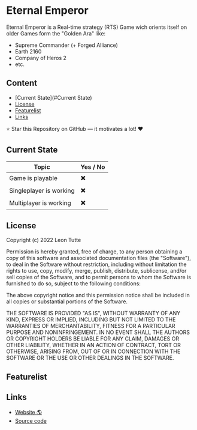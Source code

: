 # Eternal Emperor



Eternal Emperor is a Real-time strategy (RTS) Game wich orients itself on older Games form the "Golden Ara" like:

- Supreme Commander (+ Forged Alliance)
- Earth 2160
- Company of Heros 2
- etc.



## Content

- [Current State](#Current State)
- [License](#License)
- [Featurelist](#Features)
- [Links](#Links)

:star: Star this Repository on GitHub — it motivates a lot! :heart:

## Current State

| Topic                   | Yes / No                 |
| ----------------------- | ------------------------ |
| Game is playable        | :heavy_multiplication_x: |
| Singleplayer is working | :heavy_multiplication_x: |
| Multiplayer is working  | :heavy_multiplication_x: |



## License

Copyright (c) 2022 Leon Tutte

Permission is hereby granted, free of charge, to any person obtaining a copy
of this software and associated documentation files (the "Software"), to deal
in the Software without restriction, including without limitation the rights
to use, copy, modify, merge, publish, distribute, sublicense, and/or sell
copies of the Software, and to permit persons to whom the Software is
furnished to do so, subject to the following conditions:

The above copyright notice and this permission notice shall be included in all
copies or substantial portions of the Software.

THE SOFTWARE IS PROVIDED "AS IS", WITHOUT WARRANTY OF ANY KIND, EXPRESS OR
IMPLIED, INCLUDING BUT NOT LIMITED TO THE WARRANTIES OF MERCHANTABILITY,
FITNESS FOR A PARTICULAR PURPOSE AND NONINFRINGEMENT. IN NO EVENT SHALL THE
AUTHORS OR COPYRIGHT HOLDERS BE LIABLE FOR ANY CLAIM, DAMAGES OR OTHER
LIABILITY, WHETHER IN AN ACTION OF CONTRACT, TORT OR OTHERWISE, ARISING FROM,
OUT OF OR IN CONNECTION WITH THE SOFTWARE OR THE USE OR OTHER DEALINGS IN THE
SOFTWARE.



## Featurelist

## Links

- [Website :earth_americas:](https://eternalemperor.de)
- [Source code](https://github.com/LeonTutte/eternalemperor)

